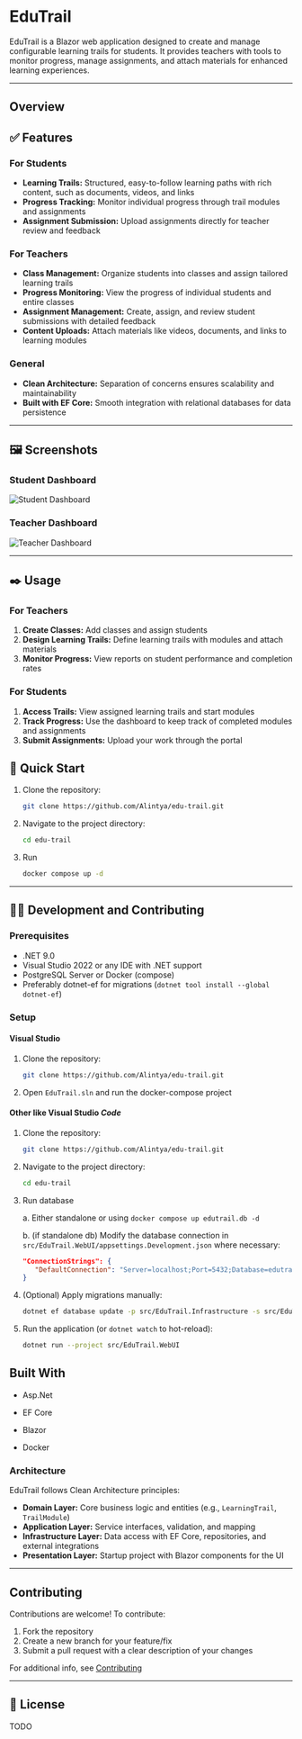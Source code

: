 # EduTrail

EduTrail is a Blazor web application designed to create and manage configurable learning trails for students. It provides teachers with tools to monitor progress, manage assignments, and attach materials for enhanced learning experiences.

---

## Overview

## ✅ Features

### For Students

- **Learning Trails:** Structured, easy-to-follow learning paths with rich content, such as documents, videos, and links
- **Progress Tracking:** Monitor individual progress through trail modules and assignments
- **Assignment Submission:** Upload assignments directly for teacher review and feedback

### For Teachers

- **Class Management:** Organize students into classes and assign tailored learning trails
- **Progress Monitoring:** View the progress of individual students and entire classes
- **Assignment Management:** Create, assign, and review student submissions with detailed feedback
- **Content Uploads:** Attach materials like videos, documents, and links to learning modules

### General

- **Clean Architecture:** Separation of concerns ensures scalability and maintainability
- **Built with EF Core:** Smooth integration with relational databases for data persistence

---

## 🖼️ Screenshots

### Student Dashboard

![Student Dashboard](path/to/screenshot-student-dashboard.png)

### Teacher Dashboard

![Teacher Dashboard](path/to/screenshot-teacher-dashboard.png)

---

## ✒️ Usage

### For Teachers

1. **Create Classes:** Add classes and assign students
2. **Design Learning Trails:** Define learning trails with modules and attach materials
3. **Monitor Progress:** View reports on student performance and completion rates

### For Students

1. **Access Trails:** View assigned learning trails and start modules
2. **Track Progress:** Use the dashboard to keep track of completed modules and assignments
3. **Submit Assignments:** Upload your work through the portal

## 🚀 Quick Start

1. Clone the repository:

   ```bash
   git clone https://github.com/Alintya/edu-trail.git
   ```

2. Navigate to the project directory:

   ```bash
   cd edu-trail
   ```

3. Run

   ```bash
   docker compose up -d
   ```

---

## 👨‍💻 Development and Contributing

### Prerequisites

- .NET 9.0
- Visual Studio 2022 or any IDE with .NET support
- PostgreSQL Server or Docker (compose)
- Preferably dotnet-ef for migrations (`dotnet tool install --global dotnet-ef`)

### Setup

#### Visual Studio

1. Clone the repository:

   ```bash
   git clone https://github.com/Alintya/edu-trail.git
   ```

2. Open `EduTrail.sln` and run the docker-compose project

#### Other like Visual Studio *Code*

1. Clone the repository:

   ```bash
   git clone https://github.com/Alintya/edu-trail.git
   ```

2. Navigate to the project directory:

   ```bash
   cd edu-trail
   ```

3. Run database

   a. Either standalone or using `docker compose up edutrail.db -d`

   b. (if standalone db) Modify the database connection in `src/EduTrail.WebUI/appsettings.Development.json` where necessary:

      ```json
      "ConnectionStrings": {
         "DefaultConnection": "Server=localhost;Port=5432;Database=edutrail;User Id=myUsername;Password=myPassword;"
      }
      ```

5. (Optional) Apply migrations manually:

   ```bash
   dotnet ef database update -p src/EduTrail.Infrastructure -s src/EduTrail.WebUI
   ```

6. Run the application (or `dotnet watch` to hot-reload):

   ```bash
   dotnet run --project src/EduTrail.WebUI
   ```

## Built With

- Asp.Net

- EF Core

- Blazor

- Docker

### Architecture

EduTrail follows Clean Architecture principles:

- **Domain Layer:** Core business logic and entities (e.g., `LearningTrail`, `TrailModule`)
- **Application Layer:** Service interfaces, validation, and mapping
- **Infrastructure Layer:** Data access with EF Core, repositories, and external integrations
- **Presentation Layer:** Startup project with Blazor components for the UI

---

## Contributing

Contributions are welcome! To contribute:

1. Fork the repository
2. Create a new branch for your feature/fix
3. Submit a pull request with a clear description of your changes

For additional info, see [Contributing](CONTRIBUTING.md)

---

## 📄 License

TODO
